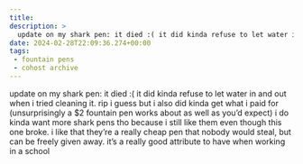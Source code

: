 ```yaml
---
title:
description: >
  update on my shark pen: it died :( it did kinda refuse to let water in and out when i tried cleaning it. rip i guess but i also did kinda get what i paid for (unsurprisingly a $2 fountain pen works about as well as you’d expect) i do kinda want more shark pens tho because i still like them even though this one broke. i like that they’re a really cheap pen that nobody would steal, but can be freely given away. it’s a really good attribute to have when working in a school
date: 2024-02-28T22:09:36.274+00:00
tags:
 - fountain pens
 - cohost archive
---
```


update on my shark pen: it died :( it did kinda refuse to let water in and out when i tried cleaning it. rip i guess but i also did kinda get what i paid for (unsurprisingly a $2 fountain pen works about as well as you’d expect) i do kinda want more shark pens tho because i still like them even though this one broke. i like that they’re a really cheap pen that nobody would steal, but can be freely given away. it’s a really good attribute to have when working in a school